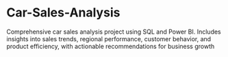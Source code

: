 # Car-Sales-Analysis
Comprehensive car sales analysis project using SQL and Power BI. Includes insights into sales trends, regional performance, customer behavior, and product efficiency, with actionable recommendations for business growth
